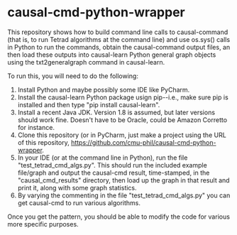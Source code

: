 # causal-cmd-python-wrapper

This repository shows how to build command line calls to causal-command (that is, to run Tetrad algorithms at the command line) and use os.sys() calls in Python to run the commands, obtain the causal-command output files, an then load these outputs into causal-learn Python general graph objects using the txt2generalgraph command in causal-learn.

To run this, you will need to do the following:

1. Install Python and maybe possibly some IDE like PyCharm.
1. Install the causal-learn Python package usign pip--i.e., make sure pip is installed and then type "pip install causal-learn".
1. Install a recent Java JDK. Version 1.8 is assumed, but later versions should work fine. Doesn't have to be Oracle, could be Amazon Corretto for instance.
1. Clone this repository (or in PyCharm, just make a project using the URL of this repository, https://github.com/cmu-phil/causal-cmd-python-wrapper.
1. In your IDE (or at the command line in Python), run the file "test_tetrad_cmd_algs.py". This should run the included example file/graph and output the causal-cmd result, time-stamped, in the "causal_cmd_results" directory, then load up the graph in that result and print it, along with some graph statistics.
1. By varying the commenting in the file "test_tetrad_cmd_algs.py" you can get causal-cmd to run various algorithms.

Once you get the pattern, you should be able to modify the code for various more specific purposes.
